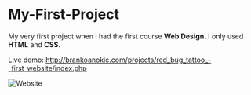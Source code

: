# My-First-Project

My very first project when i had the first course **Web Design**. I only used **HTML** and **CSS**.

Live demo: http://brankoanokic.com/projects/red_bug_tattoo_-_first_website/index.php

![Website](https://ibb.co/s5FKT9R)
